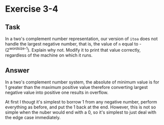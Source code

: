 # Exercise 3-4

## Task

In a two's complement number representation, our version of `itoa` does not
handle the largest negative number, that is, the value of `n` equal to
-(2<sup>wordsize-1</sup>). Explain why not. Modify it to print that value
correctly, regardless of the machine on which it runs.

## Answer

In a two's complement number system, the absolute of minimum value is for 1
greater than the maximum positive value therefore converting largest negative
value into positive one results in overflow.

At first I thougt it's simplest to borrow 1 from any negative number, perform
everything as before, and put the 1 back at the end. However, this is not so
simple when the nuber would end with a 0, so it's simplest to just deal with the
edge case immediately.
